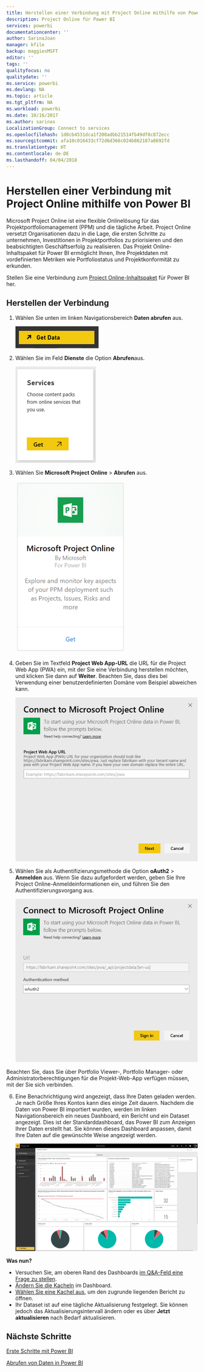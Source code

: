 ```yaml
---
title: Herstellen einer Verbindung mit Project Online mithilfe von Power BI
description: Project Online für Power BI
services: powerbi
documentationcenter: ''
author: SarinaJoan
manager: kfile
backup: maggiesMSFT
editor: ''
tags: ''
qualityfocus: no
qualitydate: ''
ms.service: powerbi
ms.devlang: NA
ms.topic: article
ms.tgt_pltfrm: NA
ms.workload: powerbi
ms.date: 10/16/2017
ms.author: sarinas
LocalizationGroup: Connect to services
ms.openlocfilehash: 1d0cb4531dca1f200adbb21514fb49df8c872ecc
ms.sourcegitcommit: afa10c016433cf72d6d366c024b862187a8692fd
ms.translationtype: HT
ms.contentlocale: de-DE
ms.lasthandoff: 04/04/2018
---
```

# <a name="connect-to-project-online-with-power-bi"></a>Herstellen einer Verbindung mit Project Online mithilfe von Power BI
Microsoft Project Online ist eine flexible Onlinelösung für das Projektportfoliomanagement (PPM) und die tägliche Arbeit. Project Online versetzt Organisationen dazu in die Lage, die ersten Schritte zu unternehmen, Investitionen in Projektportfolios zu priorisieren und den beabsichtigten Geschäftserfolg zu realisieren. Das Projekt Online-Inhaltspaket für Power BI ermöglicht Ihnen, Ihre Projektdaten mit vordefinierten Metriken wie Portfoliostatus und Projektkonformität zu erkunden.

Stellen Sie eine Verbindung zum [Project Online-Inhaltspaket](https://app.powerbi.com/getdata/services/project-online) für Power BI her.

## <a name="how-to-connect"></a>Herstellen der Verbindung
1. Wählen Sie unten im linken Navigationsbereich **Daten abrufen** aus.
   
    ![](media/service-connect-to-project-online/getdata.png)
2. Wählen Sie im Feld **Dienste** die Option **Abrufen**aus.
   
   ![](media/service-connect-to-project-online/services.png)
3. Wählen Sie **Microsoft Project Online** \> **Abrufen** aus.
   
   ![](media/service-connect-to-project-online/mproject.png)
4. Geben Sie im Textfeld **Project Web App-URL** die URL für die Project Web App (PWA) ein, mit der Sie eine Verbindung herstellen möchten, und klicken Sie dann auf **Weiter**. Beachten Sie, dass dies bei Verwendung einer benutzerdefinierten Domäne vom Beispiel abweichen kann.
   
    ![](media/service-connect-to-project-online/params.png)
5. Wählen Sie als Authentifizierungsmethode die Option **oAuth2** \> **Anmelden** aus. Wenn Sie dazu aufgefordert werden, geben Sie Ihre Project Online-Anmeldeinformationen ein, und führen Sie den Authentifizierungsvorgang aus.
   
    ![](media/service-connect-to-project-online/creds.png)
    
Beachten Sie, dass Sie über Portfolio Viewer-, Portfolio Manager- oder Administratorberechtigungen für die Projekt-Web-App verfügen müssen, mit der Sie sich verbinden.

6. Eine Benachrichtigung wird angezeigt, dass Ihre Daten geladen werden. Je nach Größe Ihres Kontos kann dies einige Zeit dauern. Nachdem die Daten von Power BI importiert wurden, werden im linken Navigationsbereich ein neues Dashboard, ein Bericht und ein Dataset angezeigt. Dies ist der Standarddashboard, das Power BI zum Anzeigen Ihrer Daten erstellt hat. Sie können dieses Dashboard anpassen, damit Ihre Daten auf die gewünschte Weise angezeigt werden.
   
   ![](media/service-connect-to-project-online/dashboard2.png)

**Was nun?**

* Versuchen Sie, am oberen Rand des Dashboards [im Q&A-Feld eine Frage zu stellen](power-bi-q-and-a.md).
* [Ändern Sie die Kacheln](service-dashboard-edit-tile.md) im Dashboard.
* [Wählen Sie eine Kachel aus](service-dashboard-tiles.md), um den zugrunde liegenden Bericht zu öffnen.
* Ihr Dataset ist auf eine tägliche Aktualisierung festgelegt. Sie können jedoch das Aktualisierungsintervall ändern oder es über **Jetzt aktualisieren** nach Bedarf aktualisieren.

## <a name="next-steps"></a>Nächste Schritte
[Erste Schritte mit Power BI](service-get-started.md)

[Abrufen von Daten in Power BI](service-get-data.md)

